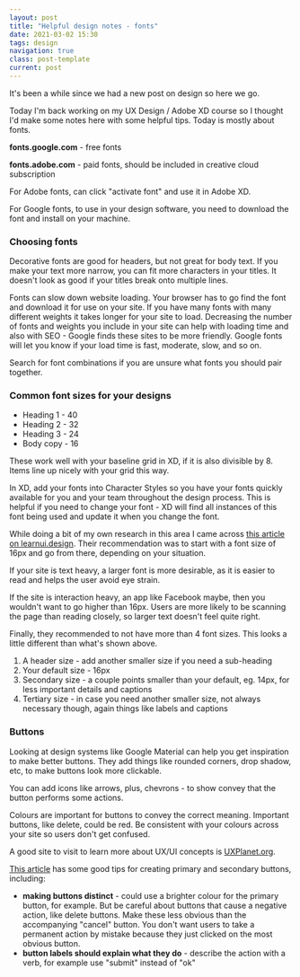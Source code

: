 ```yaml
---
layout: post
title: "Helpful design notes - fonts"
date: 2021-03-02 15:30
tags: design
navigation: true
class: post-template
current: post
---
```


It's been a while since we had a new post on design so here we go.

Today I'm back working on my UX Design / Adobe XD course so I thought I'd make some notes here with some helpful tips. Today is mostly about fonts.

<strong>fonts.google.com</strong> - free fonts

<strong>fonts.adobe.com</strong> - paid fonts, should be included in creative cloud subscription

For Adobe fonts, can click "activate font" and use it in Adobe XD.

For Google fonts, to use in your design software, you need to download the font and install on your machine.

### Choosing fonts

Decorative fonts are good for headers, but not great for body text. If you make your text more narrow, you can fit more characters in your titles. It doesn't look as good if your titles break onto multiple lines.

Fonts can slow down website loading. Your browser has to go find the font and download it for use on your site. If you have many fonts with many different weights it takes longer for your site to load. Decreasing the number of fonts and weights you include in your site can help with loading time and also with SEO - Google finds these sites to be more friendly. Google fonts will let you know if your load time is fast, moderate, slow, and so on.

Search for font combinations if you are unsure what fonts you should pair together.

### Common font sizes for your designs

- Heading 1 - 40
- Heading 2 - 32
- Heading 3 - 24
- Body copy - 16

These work well with your baseline grid in XD, if it is also divisible by 8. Items line up nicely with your grid this way.

In XD, add your fonts into Character Styles so you have your fonts quickly available for you and your team throughout the design process. This is helpful if you need to change your font - XD will find all instances of this font being used and update it when you change the font.

While doing a bit of my own research in this area I came across [this article on learnui.design](https://learnui.design/blog/mobile-desktop-website-font-size-guidelines.html).
Their recommendation was to start with a font size of 16px and go from there, depending on your situation.

If your site is text heavy, a larger font is more desirable, as it is easier to read and helps the user avoid eye strain.

If the site is interaction heavy, an app like Facebook maybe, then you wouldn't want to go higher than 16px. Users are more likely to be scanning the page than reading closely, so larger text doesn't feel quite right.

Finally, they recommended to not have more than 4 font sizes. This looks a little different than what's shown above.

1. A header size - add another smaller size if you need a sub-heading
2. Your default size - 16px
3. Secondary size - a couple points smaller than your default, eg. 14px, for less important details and captions
4. Tertiary size - in case you need another smaller size, not always necessary though, again things like labels and captions

### Buttons

Looking at design systems like Google Material can help you get inspiration to make better buttons. They add things like rounded corners, drop shadow, etc, to make buttons look more clickable.

You can add icons like arrows, plus, chevrons - to show convey that the button performs some actions.

Colours are important for buttons to convey the correct meaning. Important buttons, like delete, could be red. Be consistent with your colours across your site so users don't get confused.

A good site to visit to learn more about UX/UI concepts is [UXPlanet.org](https://uxplanet.org/).

[This article](https://uxplanet.org/primary-secondary-action-buttons-c16df9b36150) has some good tips for creating primary and secondary buttons, including:

- <strong>making buttons distinct</strong> - could use a brighter colour for the primary button, for example. But be careful about buttons that cause a negative action, like delete buttons. Make these less obvious than the accompanying "cancel" button. You don't want users to take a permanent action by mistake because they just clicked on the most obvious button.
- <strong>button labels should explain what they do</strong> - describe the action with a verb, for example use "submit" instead of "ok"
